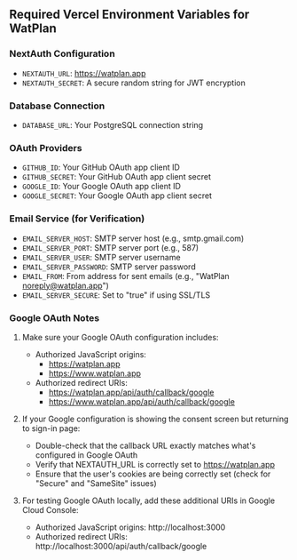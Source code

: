 ## Required Vercel Environment Variables for WatPlan

### NextAuth Configuration
- `NEXTAUTH_URL`: https://watplan.app
- `NEXTAUTH_SECRET`: A secure random string for JWT encryption

### Database Connection
- `DATABASE_URL`: Your PostgreSQL connection string

### OAuth Providers
- `GITHUB_ID`: Your GitHub OAuth app client ID
- `GITHUB_SECRET`: Your GitHub OAuth app client secret
- `GOOGLE_ID`: Your Google OAuth app client ID
- `GOOGLE_SECRET`: Your Google OAuth app client secret

### Email Service (for Verification)
- `EMAIL_SERVER_HOST`: SMTP server host (e.g., smtp.gmail.com)
- `EMAIL_SERVER_PORT`: SMTP server port (e.g., 587)
- `EMAIL_SERVER_USER`: SMTP server username
- `EMAIL_SERVER_PASSWORD`: SMTP server password
- `EMAIL_FROM`: From address for sent emails (e.g., "WatPlan <noreply@watplan.app>")
- `EMAIL_SERVER_SECURE`: Set to "true" if using SSL/TLS

### Google OAuth Notes
1. Make sure your Google OAuth configuration includes:
   - Authorized JavaScript origins: 
     - https://watplan.app
     - https://www.watplan.app
   - Authorized redirect URIs:
     - https://watplan.app/api/auth/callback/google
     - https://www.watplan.app/api/auth/callback/google

2. If your Google configuration is showing the consent screen but returning to sign-in page:
   - Double-check that the callback URL exactly matches what's configured in Google OAuth
   - Verify that NEXTAUTH_URL is correctly set to https://watplan.app
   - Ensure that the user's cookies are being correctly set (check for "Secure" and "SameSite" issues)

3. For testing Google OAuth locally, add these additional URIs in Google Cloud Console:
   - Authorized JavaScript origins: http://localhost:3000
   - Authorized redirect URIs: http://localhost:3000/api/auth/callback/google
